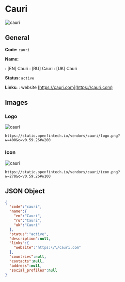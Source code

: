 
# Cauri 
![cauri](https://static.openfintech.io/vendors/cauri/logo.png?w=400&c=v0.59.26#w200)  

## General 
 
**Code:** `cauri` 
 
**Name:** 
 
:	[EN] Cauri 
:	[RU] Cauri 
:	[UK] Cauri 
 
**Status:** `active` 
 
**Links:** 
: website [https://cauri.com](https://cauri.com) 
 

## Images 

### Logo 
 
![cauri](https://static.openfintech.io/vendors/cauri/logo.png?w=400&c=v0.59.26#w200)  

```
https://static.openfintech.io/vendors/cauri/logo.png?w=400&c=v0.59.26#w200
```  

### Icon 
 
![cauri](https://static.openfintech.io/vendors/cauri/icon.png?w=278&c=v0.59.26#w100)  

```
https://static.openfintech.io/vendors/cauri/icon.png?w=278&c=v0.59.26#w100
```  

## JSON Object 

```json
{
  "code":"cauri",
  "name":{
    "en":"Cauri",
    "ru":"Cauri",
    "uk":"Cauri"
  },
  "status":"active",
  "description":null,
  "links":{
    "website":"https:\/\/cauri.com"
  },
  "countries":null,
  "contacts":null,
  "address":null,
  "social_profiles":null
}
```  
